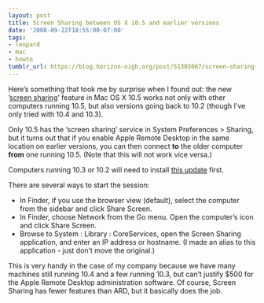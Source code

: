 ```yaml
---
layout: post
title: Screen Sharing between OS X 10.5 and earlier versions
date: '2008-09-22T18:55:00-07:00'
tags:
- leopard
- mac
- howto
tumblr_url: https://blog.horizon-nigh.org/post/51303067/screen-sharing-between-os-x-105-and-earlier
---
```

Here’s something that took me by surprise when I found out: the new ’[screen sharing](http://www.apple.com/macosx/features/300.html#finder)’ feature in Mac OS X 10.5 works not only with other computers running 10.5, but also versions going back to 10.2 (though I’ve only tried with 10.4 and 10.3).

Only 10.5 has the ‘screen sharing’ service in System Preferences \> Sharing, but it turns out that if you enable Apple Remote Desktop in the same location on earlier versions, you can then connect **to** the older computer **from** one running 10.5. (Note that this will not work vice versa.)

Computers running 10.3 or 10.2 will need to install [this update](http://www.apple.com/downloads/macosx/apple/application_updates/appleremotedesktop22client.html) first.

There are several ways to start the session:

- In Finder, if you use the browser view (default), select the computer from the sidebar and click Share Screen.
- In Finder, choose Network from the Go menu. Open the computer’s icon and click Share Screen.
- Browse to System : Library : CoreServices, open the Screen Sharing application, and enter an IP address or hostname. (I made an alias to this application - just don’t move the original.)

This is very handy in the case of my company because we have many machines still running 10.4 and a few running 10.3, but can’t justify $500 for the Apple Remote Desktop administration software. Of course, Screen Sharing has fewer features than ARD, but it basically does the job.


